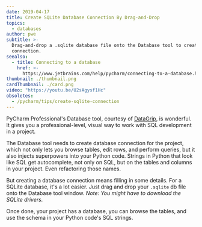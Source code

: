 ```yaml
---
date: 2019-04-17
title: Create SQLite Database Connection By Drag-and-Drop
topics:
  - databases
author: pwe
subtitle: >-
  Drag-and-drop a .sqlite database file onto the Database tool to create a
  connection.
seealso:
  - title: Connecting to a database
    href: >-
      https://www.jetbrains.com/help/pycharm/connecting-to-a-database.html#connect-to-sqlite
thumbnail: ./thumbnail.png
cardThumbnail: ./card.png
video: "https://youtu.be/U2sAgysf1Hc"
obsoletes:
  - /pycharm/tips/create-sqlite-connection
---
```


PyCharm Professional's Database tool, courtesy of [DataGrip](https://www.jetbrains.com/datagrip/), is wonderful. It gives you a professional-level, visual way to work with SQL development in a project.

The Database tool needs to create database connection for the project,
which not only lets you browse tables, edit rows, and perform queries,
but it also injects superpowers into your Python code. Strings in
Python that look like SQL get autocomplete, not only on SQL, but on
the tables and columns in your project. Even refactoring those names.

But creating a database connection means filling in some details. For
a SQLite database, it's a lot easier. Just drag and drop your
`.sqlite` db file onto the Database tool window. _Note: You might have
to download the SQLite drivers._

Once done, your project has a database, you can browse the tables, and
use the schema in your Python code's SQL strings.
